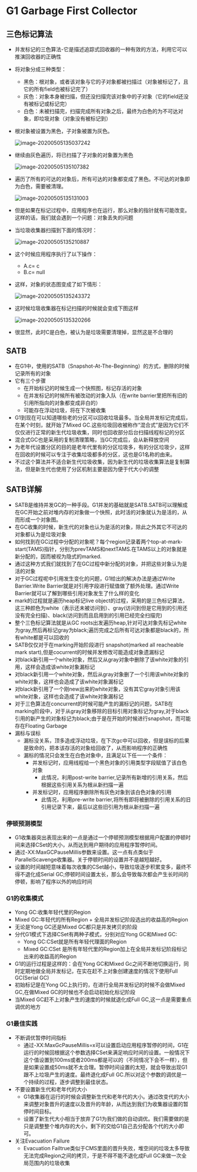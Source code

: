 # G1   Garbage First Collector

## 三色标记算法

- 并发标记的三色算法-它是描述追踪式回收器的一种有效的方法，利用它可以推演回收器的正确性

- 将对象分成三种类型：

  - 黑色：根对象，或者该对象与它的子对象都被扫描过（对象被标记了，且它的所有field也被标记完了）
  - 灰色：对象本身被扫描，但还没扫描完该对象中的子对象（它的field还没有被标记或标记完）
  - 白色：未被扫描完，扫描完成所有对象之后，最终为白色的为不可达对象，即垃圾对象（对象没有被标记到）

- 根对象被设置为黑色，子对象被置为灰色。

  ![image-20200505135037242](image/image-20200505135037242.png)

- 继续由灰色遍历，将已扫描了子对象的对象置为黑色

  ![image-20200505135107382](image/image-20200505135107382.png)

- 遍历了所有的可达的对象后，所有可达的对象都变成了黑色。不可达的对象即为白色，需要被清理。

  ![image-20200505135131003](image/image-20200505135131003.png)

- 但是如果在标记过程中，应用程序也在运行，那么对象的指针就有可能改变。这样的话，我们就会遇到一个问题：对象丢失的问题

- 当垃圾收集器扫描到下面的情况时：

  ![image-20200505135210887](image/image-20200505135210887.png)

- 这个时候应用程序执行了以下操作：

  - A.c= c
  - B.c= null

- 这样，对象的状态图变成了如下情形：

  ![image-20200505135243372](image/image-20200505135243372.png)

- 这时候垃圾收集器在标记扫描的时候就会变成下图这样

  ![image-20200505135320266](image/image-20200505135320266.png)

- 很显然，此时C是白色，被认为是垃圾需要清理掉，显然这是不合理的

## SATB

- 在G1中，使用的SATB（Snapshot-At-The-Beginning）的方式，删除的时候记录所有的对象
- 它有三个步骤
  - 在开始标记的时候生成一个快照图，标记存活的对象
  - 在并发标记的时候所有被改动的对象入队（在write barrier里把所有旧的引用所指向的对象都变成非白的）
  - 可能存在浮动垃圾，将在下次被收集
- G1到现在可以知道哪些老的分区可以回收垃圾最多。当全局并发标记完成后，在某个时刻，就开始了Mixed GC.这些垃圾回收被称作“混合式”是因为它们不仅仅进行正常的新生代垃圾收集，同时也回收部分后台扫描线程标记的分区
- 混合式GC也是采用的复制清理策略，当GC完成后，会从新释放空间
- 为老年代设置分区的目的是老年代里有的分区垃圾多，有的分区垃圾少，这样在回收的时候可以专注于收集垃圾都多的分区，这也是G1名称的由来。
- 不过这个算法并不适合新生代垃圾收集，因为新生代的垃圾收集算法是复制算法，但是新生代也使用了分区机制主要是因为便于代大小的调整

## SATB详解

- SATB是维持并发GC的一种手段。G1并发的基础就是SATB.SATB可以理解成在GC开始之前对堆内存的对象做一个快照，此时活的对象就认为是活的，从而形成一个对象图。
- 在GC收集的时候，新生代的对象也认为是活的对象，除此之外其它不可达的对象都认为是垃圾对象
- 如何找到在GC过程中分配的对象呢？每个region记录着两个top-at-mark-start(TAMS)指针，分别为prevTAMS和nextTAMS.在TAMS以上的对象就是新分配的，因而被视为隐式的marked.
- 通过这种方式我们就找到了在GC过程中新分配的对象，并把这些对象认为是活的对象
- 对于GC过程呢中引用发生变化的问题，G1给出的解决办法是通过Write Barrier.Write Barrier就是对引用字段进行赋值做了额外处理。通过Write Barrier就可以了解到哪些引用对象发生了什么样的变化
- mark的过程就是遍历heap标记live object的过程，采用的是三色标记算法，这三种颜色为white（表示还未被访问到）、gray(访问到但是它用到的引用还没有完全扫描)、black(访问到而且启用到的引用已经完全扫描完)
- 整个三色标记算法就是从GC roots出发遍历heap,针对可达对象先标记white为gray,然后再标记gray为black;遍历完成之后所有可达对象都是black的，所有white都是可以回收的
- SATB仅仅对于在marking开始阶段进行 snapshot(marked all reacheable mark start),但是cocurrent的时候并发修改可能造成对象遗漏标记
- 对black新引用一个white对象，然后又从gray对象中删除了该white对象的引用，这样会造成该white对象漏标记
- 对black新引用一个white对象，然后从gray对象删了一个引用该white对象的white对象，这样也会造成了该white对象漏标记
- 对black新引用了一个刚new出来的white对象，没有其它gray对象引用该white对象，这样也会造成了该white对象漏标记
- 对于三色算法在concurrent的时候可能产生的漏标记的问题，SATB在marking阶段中，对于从gray对象移除的目标引用对象标记为gray,对于black引用的新产生的对象标记为black;由于是在开始的时候进行snapshot，而可能存在Floating Garbage
- 漏标与误标
  - 漏标没关系，顶多造成浮动垃圾，在下次gc中可以回收，但是误标的后果是致命的，把本该存活的对象给回收了，从而影响程序的正确性
  - 漏标的情况只会发生在白色对象中，且满足以下任一一个条件：
    - 并发标记时，应用线程给一个黑色对象的引用类型字段赋值了该白色对象
      - 此情况，利用post-write barrier,记录所有新增的引用关系，然后根据这些引用关系为根从新扫描一遍
    - 并发标记时，应用程序删除所有灰色对象到该白色对象的引用
      - 此情况，利用pre-write barrier,将所有即将被删除的引用关系的旧引用记录下来，最后以这些旧引用为根从新扫描一遍

### 停顿预测模型

- G1收集器突出表现出来的一点是通过一个停顿预测模型根据用户配置的停顿时间来选择CSet的大小，从而达到用户期待的应用程序暂停时间。
- 通过-XX:MaxGCPauseMillis参数来设置。这一点有点类似于ParallelScavenge收集器。关于停顿时间的设置并不是越短越好。
- 设置的时间越短意味着每次收集的CSet越小，导致垃圾逐步积累变多，最终不得不退化成Serial GC;停顿时间设置太长，那么会导致每次都会产生长时间的停顿，影响了程序以外的响应时间

### G1的收集模式

- Yong GC:收集年轻代里的Region
- Mixed GC:年轻代的所有Region + 全局并发标记阶段选出的收益高的Region
- 无论是Yong GC还是Mixed GC都只是并发拷贝的阶段
- 分代G1模式下选择CSet有两种子模式，分别对应Yong GC和Mixed GC:
  - Yong GC:CSet就是所有年轻代理面的Region
  - Mixed GC:CSet 是所有年轻代里的Region加上在全局并发标记阶段标记出来的收益高的Region
- G1的运行过程是这样的：会在Yong GC和Mixed Gc之间不断地切换运行，同时定期地做全局并发标记，在实在赶不上对象创建速度的情况下使用Full GC(Serial GC)
- 初始标记是在Yong GC上执行的，在进行全局并发标记的时候不会做Mixed  GC,在做Mixed GC的时候也不会启动初始化标记阶段
- 当Mixed GC赶不上对象产生的速度的时候就退化成Full GC,这一点是需要重点调优的地方

### G1最佳实践

- 不断调优暂停时间指标
  - 通过-XX:MaxGcPauseMillis=x可以设置启动应用程序暂停的时间，G1在运行的时候回根据这个参数选择CSet来满足响应时间的设置。一般情况下这个值设置到100ms或者200ms都是可以的（不同情况下会不一样），但是如果设置成50ms就不太合理。暂停时间设置的太短，就会导致出现G1跟不上垃圾产生的速度。最终退化成Full GC.所以对这个参数的调优是一个持续的过程，逐步调整到最佳状态。
- 不要设置新生代和老年代的大小
  - G1收集器在运行的时候会调整新生代和老年代的大小。通过改变代的大小来调整对象晋升的速度以及晋升的年龄，从而达到我们为收集器设置的暂停时间目标。
  - 设置了新生代大小相当于放弃了G1为我们做的自动调优。我们需要做的是只是调整整个堆内存的大小，剩下的交给G1自己去分配各个代的大小即可。
- 关注Evacuation Failure
  - Evacuation Failtrue类似于CMS里面的晋升失败，堆空间的垃圾太多导致无法完成Region之间的拷贝，于是不得不能不退化成Full GC来做一次全局范围内的垃圾收集
